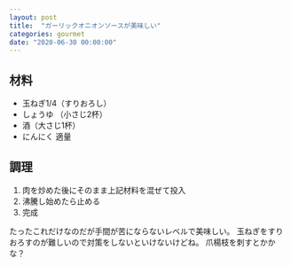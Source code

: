 ```yaml
---
layout: post
title:  "ガーリックオニオンソースが美味しい"
categories: gourmet
date: "2020-06-30 00:00:00"
---
```


## 材料
- 玉ねぎ1/4（すりおろし）
- しょうゆ （小さじ2杯）
- 酒（大さじ1杯）
- にんにく 適量
## 調理
1. 肉を炒めた後にそのまま上記材料を混ぜて投入
2. 沸騰し始めたら止める
3. 完成

たったこれだけなのだが手間が苦にならないレベルで美味しい。
玉ねぎをすりおろすのが難しいので対策をしないといけないけどね。
爪楊枝を刺すとかかな？
